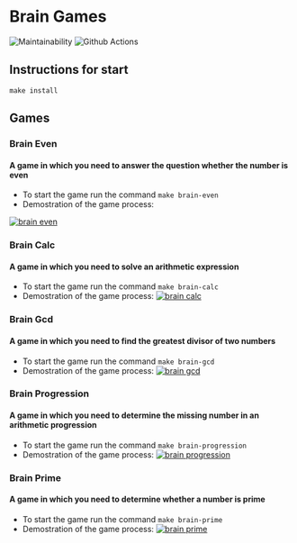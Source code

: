 # Brain Games

![Maintainability](https://api.codeclimate.com/v1/badges/a99a88d28ad37a79dbf6/maintainability)
![Github Actions](https://github.com/aleksey19988/repeat-php-project-lvl1/actions/workflows/linter.yml/badge.svg)

## Instructions for start
`make install`

## Games

### Brain Even
#### A game in which you need to answer the question whether the number is even

- To start the game run the command `make brain-even`
- Demostration of the game process:

[![brain even](https://asciinema.org/a/XNjOmgCz01k6KwXzuj3KuDt6U.svg)](https://asciinema.org/a/XNjOmgCz01k6KwXzuj3KuDt6U)

### Brain Calc
#### A game in which you need to solve an arithmetic expression

- To start the game run the command `make brain-calc`
- Demostration of the game process:
[![brain calc](https://asciinema.org/a/vmcCWwy2D8i30NpGrMdzfaxDQ.svg)](https://asciinema.org/a/vmcCWwy2D8i30NpGrMdzfaxDQ)

### Brain Gcd
#### A game in which you need to find the greatest divisor of two numbers

- To start the game run the command `make brain-gcd`
- Demostration of the game process:
[![brain gcd](https://asciinema.org/a/A8PTCJ9kMYMmOq5NeGxBwuO7w.svg)](https://asciinema.org/a/A8PTCJ9kMYMmOq5NeGxBwuO7w)

### Brain Progression
#### A game in which you need to determine the missing number in an arithmetic progression

- To start the game run the command `make brain-progression`
- Demostration of the game process:
[![brain progression](https://asciinema.org/a/1dRZjlS2FNQK1kC9E0bm58Zox.svg)](https://asciinema.org/a/1dRZjlS2FNQK1kC9E0bm58Zox)

### Brain Prime
#### A game in which you need to determine whether a number is prime

- To start the game run the command `make brain-prime`
- Demostration of the game process:
[![brain prime](https://asciinema.org/a/M3RuTsUDfpFDiCrGWl89OhU6f.svg)](https://asciinema.org/a/M3RuTsUDfpFDiCrGWl89OhU6f)

